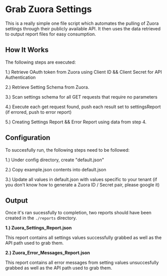 # Grab Zuora Settings
This is a really simple one file script which automates the pulling of Zuora settings through their publicly available API. It then uses the data retrieved to output report files for easy consumption. 

## How It Works
The following steps are executed:

1.) Retrieve OAuth token from Zuora using Client ID && Client Secret for API Authentication

2.) Retrieve Setting Schema from Zuora.

3.) Scan settings schema for all GET requests that require no parameters

4.) Execute each get request found, push each result set to settingsReport (if errored, push to error report)

5.) Creating Settings Report && Error Report using data from step 4. 

## Configuration
To succesfully run, the following steps need to be followed:

1.) Under config directory, create "default.json"

2.) Copy example.json contents into default.json

3.) Update all values in default.json with values specific to your tenant (if you don't know how to generate a Zuora ID / Secret pair, please google it)

## Output
Once it's ran sucessfully to completion, two reports should have been created in the `./reports` directory.

**1.) Zuora_Settings_Report.json**

This report contains all settings values successfully grabbed as well as the API path used to grab them.

**2.) Zuora_Error_Messages_Report.json**

This report contains all error messages from setting values unsuccesfully grabbed as well as the API path used to grab them. 

